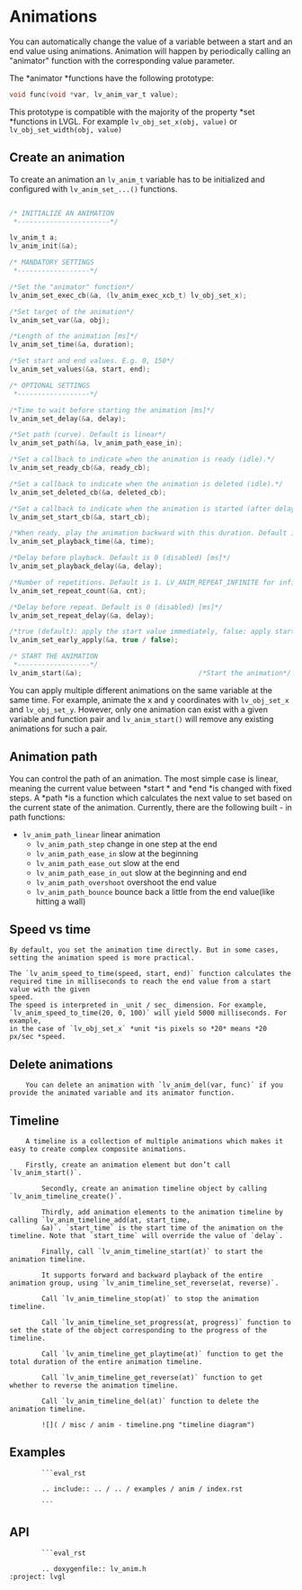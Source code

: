 # Animations

You can automatically change the value of a variable between a start and an end value using animations.
Animation will happen by periodically calling an "animator" function with the corresponding value parameter.

The *animator *functions have the following prototype:
```c
void func(void *var, lv_anim_var_t value);
```
This prototype is compatible with the majority of the property *set *functions in LVGL. For example `lv_obj_set_x(obj, value)` or `lv_obj_set_width(obj, value)`


## Create an animation
To create an animation an `lv_anim_t` variable has to be initialized and configured with `lv_anim_set_...()` functions.

```c

/* INITIALIZE AN ANIMATION
 *-----------------------*/

lv_anim_t a;
lv_anim_init(&a);

/* MANDATORY SETTINGS
 *------------------*/

/*Set the "animator" function*/
lv_anim_set_exec_cb(&a, (lv_anim_exec_xcb_t) lv_obj_set_x);

/*Set target of the animation*/
lv_anim_set_var(&a, obj);

/*Length of the animation [ms]*/
lv_anim_set_time(&a, duration);

/*Set start and end values. E.g. 0, 150*/
lv_anim_set_values(&a, start, end);

/* OPTIONAL SETTINGS
 *------------------*/

/*Time to wait before starting the animation [ms]*/
lv_anim_set_delay(&a, delay);

/*Set path (curve). Default is linear*/
lv_anim_set_path(&a, lv_anim_path_ease_in);

/*Set a callback to indicate when the animation is ready (idle).*/
lv_anim_set_ready_cb(&a, ready_cb);

/*Set a callback to indicate when the animation is deleted (idle).*/
lv_anim_set_deleted_cb(&a, deleted_cb);

/*Set a callback to indicate when the animation is started (after delay).*/
lv_anim_set_start_cb(&a, start_cb);

/*When ready, play the animation backward with this duration. Default is 0 (disabled) [ms]*/
lv_anim_set_playback_time(&a, time);

/*Delay before playback. Default is 0 (disabled) [ms]*/
lv_anim_set_playback_delay(&a, delay);

/*Number of repetitions. Default is 1. LV_ANIM_REPEAT_INFINITE for infinite repetition*/
lv_anim_set_repeat_count(&a, cnt);

/*Delay before repeat. Default is 0 (disabled) [ms]*/
lv_anim_set_repeat_delay(&a, delay);

/*true (default): apply the start value immediately, false: apply start value after delay when the anim. really starts. */
lv_anim_set_early_apply(&a, true / false);

/* START THE ANIMATION
 *------------------*/
lv_anim_start(&a);                             /*Start the animation*/
```


You can apply multiple different animations on the same variable at the same time.
For example, animate the x and y coordinates with `lv_obj_set_x` and `lv_obj_set_y`. However, only one animation can exist with a given variable and
function pair and `lv_anim_start()` will remove any existing animations for such a pair.

## Animation path

You can control the path of an animation. The most simple case is linear, meaning the current value between *start * and *end *is changed with fixed steps.
	A *path *is a function which calculates the next value to set based on the current state of the animation. Currently,
	there are the following built - in path functions:

- `lv_anim_path_linear` linear animation
	- `lv_anim_path_step` change in one step at the end
	- `lv_anim_path_ease_in` slow at the beginning
	- `lv_anim_path_ease_out` slow at the end
	- `lv_anim_path_ease_in_out` slow at the beginning and end
	- `lv_anim_path_overshoot` overshoot the end value
	- `lv_anim_path_bounce` bounce back a little from the end value(like hitting a wall)


## Speed vs time
	By default, you set the animation time directly. But in some cases, setting the animation speed is more practical.

	The `lv_anim_speed_to_time(speed, start, end)` function calculates the required time in milliseconds to reach the end value from a start value with the given
	speed.
	The speed is interpreted in _unit / sec_ dimension. For example,  `lv_anim_speed_to_time(20, 0, 100)` will yield 5000 milliseconds. For example,
	in the case of `lv_obj_set_x` *unit *is pixels so *20* means *20 px/sec *speed.

## Delete animations

		You can delete an animation with `lv_anim_del(var, func)` if you provide the animated variable and its animator function.

## Timeline
		A timeline is a collection of multiple animations which makes it easy to create complex composite animations.

		Firstly, create an animation element but don’t call `lv_anim_start()`.

			Secondly, create an animation timeline object by calling `lv_anim_timeline_create()`.

			Thirdly, add animation elements to the animation timeline by calling `lv_anim_timeline_add(at, start_time,
			&a)`. `start_time` is the start time of the animation on the timeline. Note that `start_time` will override the value of `delay`.

			Finally, call `lv_anim_timeline_start(at)` to start the animation timeline.

			It supports forward and backward playback of the entire animation group, using `lv_anim_timeline_set_reverse(at, reverse)`.

			Call `lv_anim_timeline_stop(at)` to stop the animation timeline.

			Call `lv_anim_timeline_set_progress(at, progress)` function to set the state of the object corresponding to the progress of the timeline.

			Call `lv_anim_timeline_get_playtime(at)` function to get the total duration of the entire animation timeline.

			Call `lv_anim_timeline_get_reverse(at)` function to get whether to reverse the animation timeline.

			Call `lv_anim_timeline_del(at)` function to delete the animation timeline.

			![]( / misc / anim - timeline.png "timeline diagram")

## Examples

			```eval_rst

			.. include:: .. / .. / examples / anim / index.rst

			```
## API

			```eval_rst

			.. doxygenfile:: lv_anim.h
	:project: lvgl

```
